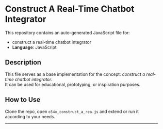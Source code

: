 # Construct A Real-Time Chatbot Integrator

This repository contains an auto-generated JavaScript file for:

- construct a real-time chatbot integrator
- **Language**: JavaScript

## Description

This file serves as a base implementation for the concept: *construct a real-time chatbot integrator*.  
It can be used for educational, prototyping, or inspiration purposes.

## How to Use

Clone the repo, open `o54x_construct_a_rea.js` and extend or run it according to your needs.

---


